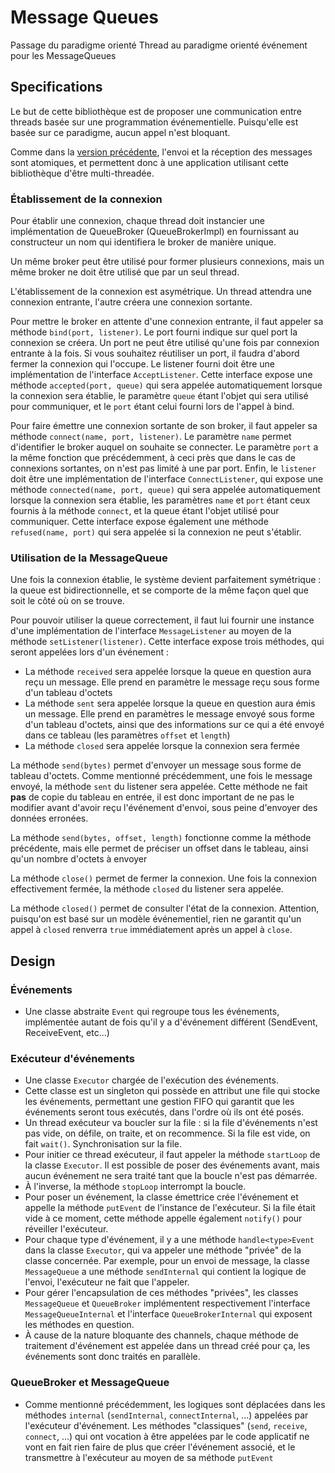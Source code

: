 # Message Queues

Passage du paradigme orienté Thread au paradigme orienté événement pour les MessageQueues

## Specifications

Le but de cette bibliothèque est de proposer une communication entre threads basée sur une programmation événementielle.
Puisqu'elle est basée sur ce paradigme, aucun appel n'est bloquant.

Comme dans la [version précédente](../thread_oriented/messageQueues.md), l'envoi et la réception des messages sont atomiques, et permettent donc à une application utilisant cette bibliothèque d'être multi-threadée.

### Établissement de la connexion

Pour établir une connexion, chaque thread doit instancier une implémentation de QueueBroker (QueueBrokerImpl) en fournissant au constructeur un nom qui identifiera le broker de manière unique.

Un même broker peut être utilisé pour former plusieurs connexions, mais un même broker ne doit être utilisé que par un seul thread.

L'établissement de la connexion est asymétrique. Un thread attendra une connexion entrante, l'autre créera une connexion sortante.

Pour mettre le broker en attente d'une connexion entrante, il faut appeler sa méthode `bind(port, listener)`. Le port fourni indique sur quel port la connexion se créera. Un port ne peut être utilisé qu'une fois par connexion entrante à la fois. Si vous souhaitez réutiliser un port, il faudra d'abord fermer la connexion qui l'occupe. Le listener fourni doit être une implémentation de l'interface `AcceptListener`. Cette interface expose une méthode `accepted(port, queue)` qui sera appelée automatiquement lorsque la connexion sera établie, le paramètre `queue` étant l'objet qui sera utilisé pour communiquer, et le `port` étant celui fourni lors de l'appel à bind.

Pour faire émettre une connexion sortante de son broker, il faut appeler sa méthode `connect(name, port, listener)`. Le paramètre `name` permet d'identifier le broker auquel on souhaite se connecter. Le paramètre `port` a la même fonction que précédemment, à ceci près que dans le cas de connexions sortantes, on n'est pas limité à une par port. Enfin, le `listener` doit être une implémentation de l'interface `ConnectListener`, qui expose une méthode `connected(name, port, queue)` qui sera appelée automatiquement lorsque la connexion sera établie, les paramètres `name` et `port` étant ceux fournis à la méthode `connect`, et la queue étant l'objet utilisé pour communiquer. Cette interface expose également une méthode `refused(name, port)` qui sera appelée si la connexion ne peut s'établir.

### Utilisation de la MessageQueue

Une fois la connexion établie, le système devient parfaitement symétrique : la queue est bidirectionnelle, et se comporte de la même façon quel que soit le côté où on se trouve.

Pour pouvoir utiliser la queue correctement, il faut lui fournir une instance d'une implémentation de l'interface `MessageListener` au moyen de la méthode `setListener(listener)`. Cette interface expose trois méthodes, qui seront appelées lors d'un événement :
- La méthode `received` sera appelée lorsque la queue en question aura reçu un message. Elle prend en paramètre le message reçu sous forme d'un tableau d'octets
- La méthode `sent` sera appelée lorsque la queue en question aura émis un message. Elle prend en paramètres le message envoyé sous forme d'un tableau d'octets, ainsi que des informations sur ce qui a été envoyé dans ce tableau (les paramètres `offset` et `length`)
- La méthode `closed` sera appelée lorsque la connexion sera fermée 

La méthode `send(bytes)` permet d'envoyer un message sous forme de tableau d'octets. Comme mentionné précédemment, une fois le message envoyé, la méthode `sent` du listener sera appelée.
Cette méthode ne fait **pas** de copie du tableau en entrée, il est donc important de ne pas le modifier avant d'avoir reçu l'événement d'envoi, sous peine d'envoyer des données erronées.

La méthode `send(bytes, offset, length)` fonctionne comme la méthode précédente, mais elle permet de préciser un offset dans le tableau, ainsi qu'un nombre d'octets à envoyer

La méthode `close()` permet de fermer la connexion. Une fois la connexion effectivement fermée, la méthode `closed` du listener sera appelée.

La méthode `closed()` permet de consulter l'état de la connexion. Attention, puisqu'on est basé sur un modèle événementiel, rien ne garantit qu'un appel à `closed` renverra `true` immédiatement après un appel à `close`.


## Design

### Événements
- Une classe abstraite `Event` qui regroupe tous les événements, implémentée autant de fois qu'il y a d'événement différent (SendEvent, ReceiveEvent, etc...)

### Exécuteur d'événements
- Une classe `Executor` chargée de l'exécution des événements.
- Cette classe est un singleton qui possède en attribut une file qui stocke les événements, permettant une gestion FIFO qui garantit que les événements seront tous exécutés, dans l'ordre où ils ont été posés.
- Un thread exécuteur va boucler sur la file : si la file d'événements n'est pas vide, on défile, on traite, et on recommence. Si la file est vide, on fait `wait()`. Synchronisation sur la file.
- Pour initier ce thread exécuteur, il faut appeler la méthode `startLoop` de la classe `Executor`. Il est possible de poser des événements avant, mais aucun événement ne sera traité tant que la boucle n'est pas démarrée.
- À l'inverse, la méthode `stopLoop` interrompt la boucle.
- Pour poser un événement, la classe émettrice crée l'événement et appelle la méthode `putEvent` de l'instance de l'exécuteur. Si la file était vide à ce moment, cette méthode appelle également `notify()` pour réveiller l'exécuteur.
- Pour chaque type d'événement, il y a une méthode `handle<type>Event` dans la classe `Executor`, qui va appeler une méthode "privée" de la classe concernée. Par exemple, pour un envoi de message, la classe `MessageQueue` a une méthode `sendInternal` qui contient la logique de l'envoi, l'exécuteur ne fait que l'appeler.
- Pour gérer l'encapsulation de ces méthodes "privées", les classes `MessageQueue` et `QueueBroker` implémentent respectivement l'interface `MessageQueueInternal` et l'interface `QueueBrokerInternal` qui exposent les méthodes en question.
- À cause de la nature bloquante des channels, chaque méthode de traitement d'événement est appelée dans un thread créé pour ça, les événements sont donc traités en parallèle.

### QueueBroker et MessageQueue
- Comme mentionné précédemment, les logiques sont déplacées dans les méthodes `internal` (`sendInternal`, `connectInternal`, ...) appelées par l'exécuteur d'événement. Les méthodes "classiques" (`send`, `receive`, `connect`, ...) qui ont vocation à être appelées par le code applicatif ne vont en fait rien faire de plus que créer l'événement associé, et le transmettre à l'exécuteur au moyen de sa méthode `putEvent`